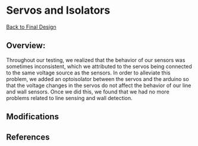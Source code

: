# Servos and Isolators

[Back to Final Design](https://nas256.github.io/ece3400_team13/Final_Design/finaldesign_home)

## Overview:
Throughout our testing, we realized that the behavior of our sensors was sometimes inconsistent, which we attributed to the servos being connected to the same voltage source as the sensors. In order to alleviate this problem, we added an optoisolator between the servos and the arduino so that the voltage changes in the servos do not affect the behavior of our line and wall sensors. Once we did this, we found that we had no more problems related to line sensing and wall detection.

## Modifications

## References